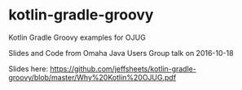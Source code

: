 # kotlin-gradle-groovy
Kotlin Gradle Groovy examples for OJUG

Slides and Code from Omaha Java Users Group talk on 2016-10-18

Slides here: https://github.com/jeffsheets/kotlin-gradle-groovy/blob/master/Why%20Kotlin%20OJUG.pdf

